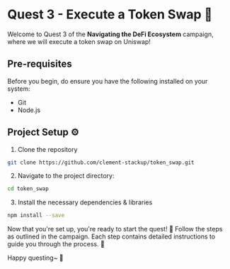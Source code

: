 # Quest 3 - Execute a Token Swap 🦄

Welcome to Quest 3 of the **Navigating the DeFi Ecosystem** campaign, where we will execute a token swap on Uniswap!

## Pre-requisites

Before you begin, do ensure you have the following installed on your system:

- Git
- Node.js

## Project Setup ⚙️

1. Clone the repository

```bash
git clone https://github.com/clement-stackup/token_swap.git
```

2. Navigate to the project directory:

```bash
cd token_swap
```

3. Install the necessary dependencies & libraries

```bash
npm install --save
```

Now that you're set up, you're ready to start the quest! 🏁 Follow the steps as outlined in the campaign. Each step contains detailed instructions to guide you through the process. 📜

Happy questing~ 🎉
